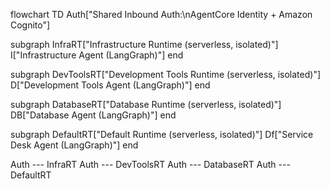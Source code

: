 flowchart TD
  Auth["Shared Inbound Auth:\nAgentCore Identity + Amazon Cognito"]

  subgraph InfraRT["Infrastructure Runtime (serverless, isolated)"]
    I["Infrastructure Agent (LangGraph)"]
  end

  subgraph DevToolsRT["Development Tools Runtime (serverless, isolated)"]
    D["Development Tools Agent (LangGraph)"]
  end

  subgraph DatabaseRT["Database Runtime (serverless, isolated)"]
    DB["Database Agent (LangGraph)"]
  end

  subgraph DefaultRT["Default Runtime (serverless, isolated)"]
    Df["Service Desk Agent (LangGraph)"]
  end

  Auth --- InfraRT
  Auth --- DevToolsRT
  Auth --- DatabaseRT
  Auth --- DefaultRT

